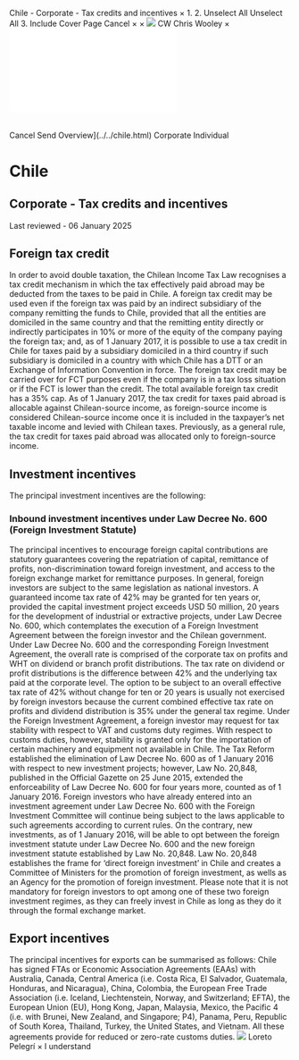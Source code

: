 Chile - Corporate - Tax credits and incentives
×
1.
2.
Unselect All
Unselect All
3.
Include Cover Page
Cancel
×
×
![](../../-/media/world-wide-tax-summaries/attachments/global---chris-wooley.ashx%3Frev=ac5e5f3223b34096b1afc2a6009c7320&revision=ac5e5f32-23b3-4096-b1af-c2a6009c7320&hash=859B7ADC84DC2CBEC9760E9E6EE7DE6D0A8BFCDF)
CW
Chris Wooley
×
![](tax-credits-and-incentives.html)
######
Cancel
Send
Overview](../../chile.html)
Corporate
Individual
# Chile
## Corporate - Tax credits and incentives
Last reviewed - 06 January 2025
## Foreign tax credit
In order to avoid double taxation, the Chilean Income Tax Law recognises a tax credit mechanism in which the tax effectively paid abroad may be deducted from the taxes to be paid in Chile.
A foreign tax credit may be used even if the foreign tax was paid by an indirect subsidiary of the company remitting the funds to Chile, provided that all the entities are domiciled in the same country and that the remitting entity directly or indirectly participates in 10% or more of the equity of the company paying the foreign tax; and, as of 1 January 2017, it is possible to use a tax credit in Chile for taxes paid by a subsidiary domiciled in a third country if such subsidiary is domiciled in a country with which Chile has a DTT or an Exchange of Information Convention in force.
The foreign tax credit may be carried over for FCT purposes even if the company is in a tax loss situation or if the FCT is lower than the credit.
The total available foreign tax credit has a 35% cap.
As of 1 January 2017, the tax credit for taxes paid abroad is allocable against Chilean-source income, as foreign-source income is considered Chilean-source income once it is included in the taxpayer’s net taxable income and levied with Chilean taxes. Previously, as a general rule, the tax credit for taxes paid abroad was allocated only to foreign-source income.
## Investment incentives
The principal investment incentives are the following:
### Inbound investment incentives under Law Decree No. 600 (Foreign Investment Statute)
The principal incentives to encourage foreign capital contributions are statutory guarantees covering the repatriation of capital, remittance of profits, non-discrimination toward foreign investment, and access to the foreign exchange market for remittance purposes. In general, foreign investors are subject to the same legislation as national investors. A guaranteed income tax rate of 42% may be granted for ten years or, provided the capital investment project exceeds USD 50 million, 20 years for the development of industrial or extractive projects, under Law Decree No. 600, which contemplates the execution of a Foreign Investment Agreement between the foreign investor and the Chilean government.
Under Law Decree No. 600 and the corresponding Foreign Investment Agreement, the overall rate is comprised of the corporate tax on profits and WHT on dividend or branch profit distributions. The tax rate on dividend or profit distributions is the difference between 42% and the underlying tax paid at the corporate level. The option to be subject to an overall effective tax rate of 42% without change for ten or 20 years is usually not exercised by foreign investors because the current combined effective tax rate on profits and dividend distribution is 35% under the general tax regime.
Under the Foreign Investment Agreement, a foreign investor may request for tax stability with respect to VAT and customs duty regimes. With respect to customs duties, however, stability is granted only for the importation of certain machinery and equipment not available in Chile.
The Tax Reform established the elimination of Law Decree No. 600 as of 1 January 2016 with respect to new investment projects; however, Law No. 20,848, published in the Official Gazette on 25 June 2015, extended the enforceability of Law Decree No. 600 for four years more, counted as of 1 January 2016.
Foreign investors who have already entered into an investment agreement under Law Decree No. 600 with the Foreign Investment Committee will continue being subject to the laws applicable to such agreements according to current rules. On the contrary, new investments, as of 1 January 2016, will be able to opt between the foreign investment statute under Law Decree No. 600 and the new foreign investment statute established by Law No. 20,848.
Law No. 20,848 establishes the frame for ‘direct foreign investment’ in Chile and creates a Committee of Ministers for the promotion of foreign investment, as wells as an Agency for the promotion of foreign investment.
Please note that it is not mandatory for foreign investors to opt among one of these two foreign investment regimes, as they can freely invest in Chile as long as they do it through the formal exchange market.
## Export incentives
The principal incentives for exports can be summarised as follows:
Chile has signed FTAs or Economic Association Agreements (EAAs) with Australia, Canada, Central America (i.e. Costa Rica, El Salvador, Guatemala, Honduras, and Nicaragua), China, Colombia, the European Free Trade Association (i.e. Iceland, Liechtenstein, Norway, and Switzerland; EFTA), the European Union (EU), Hong Kong, Japan, Malaysia, Mexico, the Pacific 4 (i.e. with Brunei, New Zealand, and Singapore; P4), Panama, Peru, Republic of South Korea, Thailand, Turkey, the United States, and Vietnam. All these agreements provide for reduced or zero-rate customs duties.
![](../../-/media/world-wide-tax-summaries/attachments/chile---loreto-pelegri.ashx%3Frev=7a15bd9f3ed14f6698198c66436a0091&revision=7a15bd9f-3ed1-4f66-9819-8c66436a0091&hash=47A76D7AA1C8C38690622B4E266F2F3E2DD78F37)
Loreto Pelegrí
×
I understand